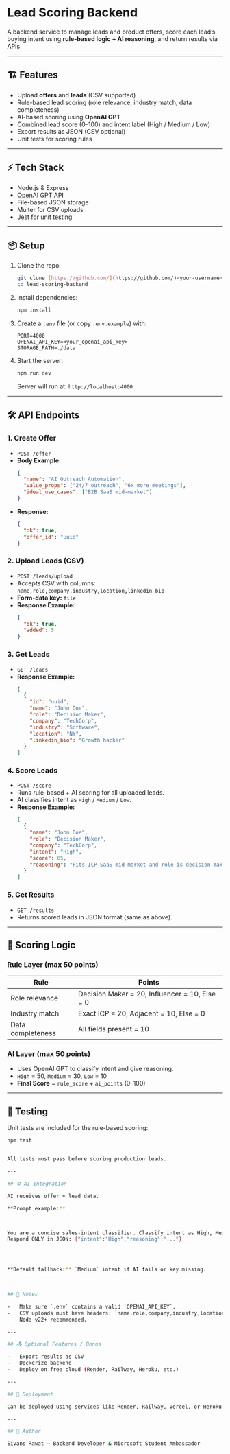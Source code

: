 # Lead Scoring Backend

A backend service to manage leads and product offers, score each lead’s buying intent using **rule-based logic + AI reasoning**, and return results via APIs.

---

## 🏗️ Features

- Upload **offers** and **leads** (CSV supported)
- Rule-based lead scoring (role relevance, industry match, data completeness)
- AI-based scoring using **OpenAI GPT**
- Combined lead score (0–100) and intent label (High / Medium / Low)
- Export results as JSON (CSV optional)
- Unit tests for scoring rules

---

## ⚡ Tech Stack

- Node.js & Express
- OpenAI GPT API
- File-based JSON storage
- Multer for CSV uploads
- Jest for unit testing

---

## 📦 Setup

1.  Clone the repo:

    ```bash
    git clone [https://github.com/](https://github.com/)<your-username>/lead-scoring-backend.git
    cd lead-scoring-backend
    ```

2.  Install dependencies:

    ```bash
    npm install
    ```

3.  Create a `.env` file (or copy `.env.example`) with:

    ```env
    PORT=4000
    OPENAI_API_KEY=<your_openai_api_key>
    STORAGE_PATH=./data
    ```

4.  Start the server:

    ```bash
    npm run dev
    ```

    Server will run at: `http://localhost:4000`

---

## 🛠️ API Endpoints

### 1. Create Offer

-   `POST /offer`
-   **Body Example:**
    ```json
    {
      "name": "AI Outreach Automation",
      "value_props": ["24/7 outreach", "6x more meetings"],
      "ideal_use_cases": ["B2B SaaS mid-market"]
    }
    ```
-   **Response:**
    ```json
    {
      "ok": true,
      "offer_id": "uuid"
    }
    ```

### 2. Upload Leads (CSV)

-   `POST /leads/upload`
-   Accepts CSV with columns: `name,role,company,industry,location,linkedin_bio`
-   **Form-data key:** `file`
-   **Response Example:**
    ```json
    {
      "ok": true,
      "added": 5
    }
    ```

### 3. Get Leads

-   `GET /leads`
-   **Response Example:**
    ```json
    [
      {
        "id": "uuid",
        "name": "John Doe",
        "role": "Decision Maker",
        "company": "TechCorp",
        "industry": "Software",
        "location": "NY",
        "linkedin_bio": "Growth hacker"
      }
    ]
    ```

### 4. Score Leads

-   `POST /score`
-   Runs rule-based + AI scoring for all uploaded leads.
-   AI classifies intent as `High` / `Medium` / `Low`.
-   **Response Example:**
    ```json
    [
      {
        "name": "John Doe",
        "role": "Decision Maker",
        "company": "TechCorp",
        "intent": "High",
        "score": 85,
        "reasoning": "Fits ICP SaaS mid-market and role is decision maker."
      }
    ]
    ```

### 5. Get Results

-   `GET /results`
-   Returns scored leads in JSON format (same as above).

---

## 🧮 Scoring Logic

### Rule Layer (max 50 points)

| Rule                | Points |
| ------------------- | ------ |
| Role relevance      | Decision Maker = 20, Influencer = 10, Else = 0 |
| Industry match      | Exact ICP = 20, Adjacent = 10, Else = 0 |
| Data completeness   | All fields present = 10 |

### AI Layer (max 50 points)

-   Uses OpenAI GPT to classify intent and give reasoning.
-   `High` = 50, `Medium` = 30, `Low` = 10
-   **Final Score** = `rule_score` + `ai_points` (0–100)

---

## 🧪 Testing

Unit tests are included for the rule-based scoring:

```bash
npm test


All tests must pass before scoring production leads.

---

## ⚙️ AI Integration

AI receives offer + lead data.

**Prompt example:**



You are a concise sales-intent classifier. Classify intent as High, Medium, or Low and provide a 1-2 sentence reasoning.
Respond ONLY in JSON: {"intent":"High","reasoning":"..."}




**Default fallback:** `Medium` intent if AI fails or key missing.

---

## 📝 Notes

-   Make sure `.env` contains a valid `OPENAI_API_KEY`.
-   CSV uploads must have headers: `name,role,company,industry,location,linkedin_bio`.
-   Node v22+ recommended.

---

## 📤 Optional Features / Bonus

-   Export results as CSV
-   Dockerize backend
-   Deploy on free cloud (Render, Railway, Heroku, etc.)

---

## 📌 Deployment

Can be deployed using services like Render, Railway, Vercel, or Heroku. Once deployed, update README with live API base URL for testing.

---

## 👏 Author

Sivans Rawat – Backend Developer & Microsoft Student Ambassador